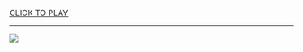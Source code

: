
<a href="https://premium76.site?title=five_nights_at_freddy's_unblocked_games&ref=13M">CLICK TO PLAY</a></h3>
<hr>

<a href="https://premium76.site?title=five_nights_at_freddy's_unblocked_games&ref=13M"><img src="https://clearcache.store/games.png"></a>


